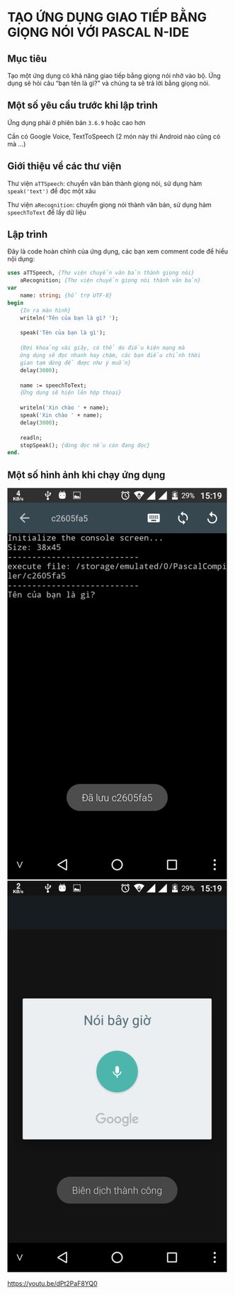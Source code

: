 # TẠO ỨNG DỤNG GIAO TIẾP BẰNG GIỌNG NÓI VỚI PASCAL N-IDE

## Mục tiêu

Tạo một ứng dụng có khả năng giao tiếp bằng giọng nói nhờ vào bộ. Ứng dụng sẽ hỏi câu “bạn tên là gì?” và chúng ta sẽ trả lời bằng giọng nói.

## Một số yêu cầu trước khi lập trình

Ứng dụng phải ở phiên bản ``3.6.9`` hoặc cao hơn

Cần có Google Voice, TextToSpeech (2 món này thì Android nào cũng có mà …)

## Giới thiệu về các thư viện

Thư viện ``aTTSpeech``: chuyển văn bản thành giọng nói, sử dụng hàm ``speak('text')`` để đọc một xâu

Thư viện ``aRecognition``: chuyển giọng nói thành văn bản, sử dụng hàm ``speechToText`` để lấy dữ liệu

## Lập trình

Đây là code hoàn chỉnh của ứng dụng, các bạn xem comment code để hiểu nội dụng:

```pascal
uses aTTSpeech, {Thư viện chuyển văn bản thành giọng nói}
    aRecognition; {Thư viện chuyển giọng nói thành văn bản}
var
    name: string; {hỗ trợ UTF-8}
begin
    {In ra màn hình}
    writeln('Tên của bạn là gì? ');

    speak('Tên của bạn là gì');

    {Đợi khoảng vài giây, có thể do điều kiện mạng mà
    ứng dụng sẽ đọc nhanh hay chậm, các bạn điểu chỉnh thời
    gian tạm dừng để được như ý muốn}
    delay(3000);

    name := speechToText;
    {Ứng dụng sẽ hiện lên hộp thoại}

    writeln('Xin chào ' + name);
    speak('Xin chào ' + name);
    delay(3000);

    readln;
    stopSpeak(); {dừng đọc nếu còn đang đọc}
end.
```

## Một số hình ảnh khi chạy ứng dụng

![Img1](img1.png)
![Img1](img2.png)

https://youtu.be/dPt2PaF8YQ0